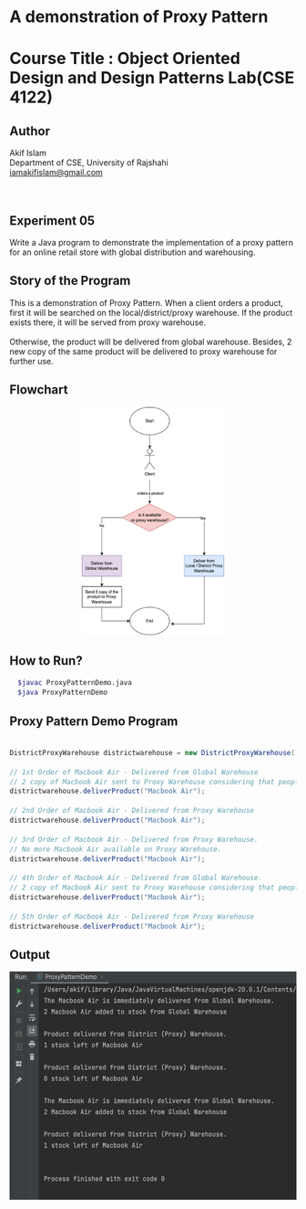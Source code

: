 # A demonstration of Proxy Pattern

# Course Title : Object Oriented Design and Design Patterns Lab(CSE 4122)
## Author
Akif Islam<br>
Department of CSE, University of Rajshahi<br>
iamakifislam@gmail.com<br><br><br>

## Experiment 05
<p>Write a Java program to demonstrate the implementation of a proxy pattern for an online retail store with global distribution and warehousing.</p>

## Story of the Program
<p>
 This is a demonstration of Proxy Pattern.
    When a client orders a product, first it will be searched on the local/district/proxy warehouse.
    If the product exists there, it will be served from proxy warehouse.<br><br>
    Otherwise, the product will be delivered from global warehouse.
    Besides, 2 new copy of the same product will be delivered to proxy warehouse for further use.
</p>

## Flowchart 
<center>
<img height=400 width = 250 src='./ProxyDiagramFlowchart.drawio.png'>
</center>

## How to Run?
```bash
  $javac ProxyPatternDemo.java
  $java ProxyPatternDemo
```


## Proxy Pattern Demo Program
```java

DistrictProxyWarehouse districtwarehouse = new DistrictProxyWarehouse();

// 1st Order of Macbook Air - Delivered from Global Warehouse
// 2 copy of Macbook Air sent to Proxy Warehouse considering that people may buy it in future again.
districtwarehouse.deliverProduct("Macbook Air");

// 2nd Order of Macbook Air - Delivered from Proxy Warehouse
districtwarehouse.deliverProduct("Macbook Air");

// 3rd Order of Macbook Air - Delivered from Proxy Warehouse.
// No more Macbook Air available on Proxy Warehouse.
districtwarehouse.deliverProduct("Macbook Air");

// 4th Order of Macbook Air - Delivered from Global Warehouse.
// 2 copy of Macbook Air sent to Proxy Warehouse considering that people may buy it in future again.
districtwarehouse.deliverProduct("Macbook Air");

// 5th Order of Macbook Air - Delivered from Proxy Warehouse
districtwarehouse.deliverProduct("Macbook Air");

```

## Output
<center>
<img height="400" width="600" src='ProxyPatternOutput.png'>

</center>